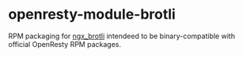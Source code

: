 # openresty-module-brotli
RPM packaging for [ngx_brotli](https://github.com/google/ngx_brotli) intendeed to be binary-compatible
with official OpenResty RPM packages.